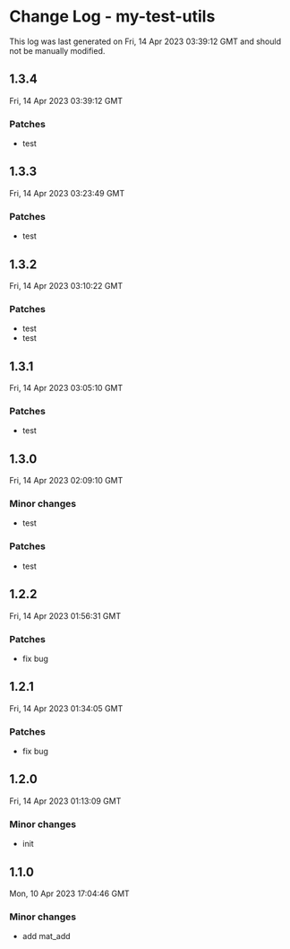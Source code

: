 # Change Log - my-test-utils

This log was last generated on Fri, 14 Apr 2023 03:39:12 GMT and should not be manually modified.

## 1.3.4
Fri, 14 Apr 2023 03:39:12 GMT

### Patches

- test

## 1.3.3
Fri, 14 Apr 2023 03:23:49 GMT

### Patches

- test

## 1.3.2
Fri, 14 Apr 2023 03:10:22 GMT

### Patches

- test
- test

## 1.3.1
Fri, 14 Apr 2023 03:05:10 GMT

### Patches

- test

## 1.3.0
Fri, 14 Apr 2023 02:09:10 GMT

### Minor changes

- test

### Patches

- test

## 1.2.2
Fri, 14 Apr 2023 01:56:31 GMT

### Patches

- fix bug

## 1.2.1
Fri, 14 Apr 2023 01:34:05 GMT

### Patches

- fix bug

## 1.2.0
Fri, 14 Apr 2023 01:13:09 GMT

### Minor changes

- init

## 1.1.0
Mon, 10 Apr 2023 17:04:46 GMT

### Minor changes

- add mat_add

